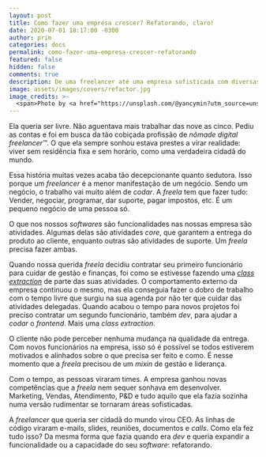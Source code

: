 ```yaml
---
layout: post
title: Como fazer uma empresa crescer? Refatorando, claro!
date: 2020-07-01 18:17:00 -0300
author: prim
categories: docs
permalink: como-fazer-uma-empresa-crescer-refatorando
featured: false
hidden: false
comments: true
description: De uma freelancer até uma empresa sofisticada com diversas áreas. Qual método você pode utilizar para fazer a empresa crescer mantendo a qualidade da entrega para o cliente? Refatoração.
image: assets/images/covers/refactor.jpg
image_credits: >-
  <span>Photo by <a href="https://unsplash.com/@yancymin?utm_source=unsplash&amp;utm_medium=referral&amp;utm_content=creditCopyText">Yancy Min</a> on <a href="https://unsplash.com/s/photos/code?utm_source=unsplash&amp;utm_medium=referral&amp;utm_content=creditCopyText">Unsplash</a></span>
---
```


Ela queria ser livre. Não aguentava mais trabalhar das nove  as cinco. Pediu as contas e foi em busca da tão cobiçada profissão de *nômade digital freelancer™️*. O que ela sempre sonhou estava prestes a virar realidade: viver sem residência fixa e sem horário, como uma verdadeira cidadã do mundo.

Essa história muitas vezes acaba tão decepcionante quanto sedutora. Isso porque um *freelancer* é a menor manifestação de um negócio. Sendo um negócio, o trabalho vai muito além de *codar*. A *freela* tem que fazer tudo: Vender, negociar, programar, dar suporte, pagar impostos, etc. É um pequeno negócio de uma pessoa só.

O que nos nossos *softwares* são funcionalidades nas nossas empresa são atividades. Algumas delas são atividades *core*, que garantem a entrega do produto ao cliente, enquanto outras são atividades de suporte. Um *freela* precisa fazer ambas.

Quando nossa querida *freela* decidiu contratar  seu primeiro funcionário para cuidar de gestão e finanças, foi como se estivesse fazendo uma [*class extraction*](https://refactoring.guru/extract-class) de parte das suas atividades. O comportamento externo da empresa continuou o mesmo, mas ela conseguia fazer o dobro de trabalho com o tempo livre que surgiu na sua agenda por não ter que cuidar das atividades delegadas. Quando acabou o tempo para novos projetos foi preciso contratar um segundo funcionário, também *dev*, para ajudar a *codar* o *frontend*. Mais uma *class extraction*.

O cliente não pode perceber nenhuma mudança na qualidade da entrega. Com novos funcionários na empresa, isso só é possível se todos estiverem motivados e alinhados sobre o que precisa ser feito e como. É nesse momento que a *freela* precisou de um *mixin* de gestão e liderança.

Com o tempo, as pessoas viraram times. A empresa ganhou novas competências que a *freela* nem sequer sonhava em desenvolver. Marketing, Vendas, Atendimento, P&D e tudo aquilo que ela fazia sozinha numa versão rudimentar se tornaram áreas sofisticadas.

A *freelancer* que queria ser cidadã do mundo virou CEO. As linhas de código viraram e-mails, slides, reuniões, documentos e *calls*. Como ela fez tudo isso? Da mesma forma que fazia quando era *dev* e queria expandir a funcionalidade ou a capacidade do seu *software*: refatorando.
